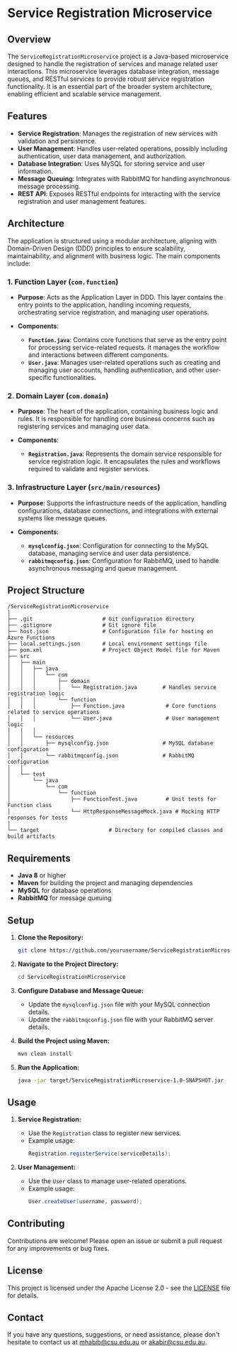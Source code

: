 
# Service Registration Microservice

## Overview

The `ServiceRegistrationMicroservice` project is a Java-based microservice designed to handle the registration of services and manage related user interactions. This microservice leverages database integration, message queues, and RESTful services to provide robust service registration functionality. It is an essential part of the broader system architecture, enabling efficient and scalable service management.

## Features

- **Service Registration**: Manages the registration of new services with validation and persistence.
- **User Management**: Handles user-related operations, possibly including authentication, user data management, and authorization.
- **Database Integration**: Uses MySQL for storing service and user information.
- **Message Queuing**: Integrates with RabbitMQ for handling asynchronous message processing.
- **REST API**: Exposes RESTful endpoints for interacting with the service registration and user management features.

## Architecture

The application is structured using a modular architecture, aligning with Domain-Driven Design (DDD) principles to ensure scalability, maintainability, and alignment with business logic. The main components include:

### 1. Function Layer (`com.function`)

- **Purpose**: Acts as the Application Layer in DDD. This layer contains the entry points to the application, handling incoming requests, orchestrating service registration, and managing user operations.

- **Components**:
  - **`Function.java`**: Contains core functions that serve as the entry point for processing service-related requests. It manages the workflow and interactions between different components.
  - **`User.java`**: Manages user-related operations such as creating and managing user accounts, handling authentication, and other user-specific functionalities.

### 2. Domain Layer (`com.domain`)

- **Purpose**: The heart of the application, containing business logic and rules. It is responsible for handling core business concerns such as registering services and managing user data.

- **Components**:
  - **`Registration.java`**: Represents the domain service responsible for service registration logic. It encapsulates the rules and workflows required to validate and register services.

### 3. Infrastructure Layer (`src/main/resources`)

- **Purpose**: Supports the infrastructure needs of the application, handling configurations, database connections, and integrations with external systems like message queues.

- **Components**:
  - **`mysqlconfig.json`**: Configuration for connecting to the MySQL database, managing service and user data persistence.
  - **`rabbitmqconfig.json`**: Configuration for RabbitMQ, used to handle asynchronous messaging and queue management.


## Project Structure

```
/ServiceRegistrationMicroservice
│
├── .git                      # Git configuration directory
├── .gitignore                # Git ignore file
├── host.json                 # Configuration file for hosting on Azure Functions
├── local.settings.json       # Local environment settings file
├── pom.xml                   # Project Object Model file for Maven
├── src
│   ├── main
│   │   ├── java
│   │   │   └── com
│   │   │       ├── domain
│   │   │       │   └── Registration.java        # Handles service registration logic
│   │   │       └── function
│   │   │           ├── Function.java             # Core functions related to service operations
│   │   │           └── User.java                 # User management logic
│   │   │
│   │   └── resources
│   │       ├── mysqlconfig.json                 # MySQL database configuration
│   │       └── rabbitmqconfig.json              # RabbitMQ configuration
│   │
│   └── test
│       └── java
│           └── com
│               └── function
│                   ├── FunctionTest.java         # Unit tests for Function class
│                   └── HttpResponseMessageMock.java # Mocking HTTP responses for tests
│
└── target                      # Directory for compiled classes and build artifacts
```

## Requirements

- **Java 8** or higher
- **Maven** for building the project and managing dependencies
- **MySQL** for database operations
- **RabbitMQ** for message queuing

## Setup

1. **Clone the Repository:**
   ```bash
   git clone https://github.com/yourusername/ServiceRegistrationMicroservice.git
   ```
2. **Navigate to the Project Directory:**
   ```bash
   cd ServiceRegistrationMicroservice
   ```
3. **Configure Database and Message Queue:**
   - Update the `mysqlconfig.json` file with your MySQL connection details.
   - Update the `rabbitmqconfig.json` file with your RabbitMQ server details.

4. **Build the Project using Maven:**
   ```bash
   mvn clean install
   ```
5. **Run the Application:**
   ```bash
   java -jar target/ServiceRegistrationMicroservice-1.0-SNAPSHOT.jar
   ```

## Usage

1. **Service Registration:**
   - Use the `Registration` class to register new services.
   - Example usage:
     ```java
     Registration.registerService(serviceDetails);
     ```

2. **User Management:**
   - Use the `User` class to manage user-related operations.
   - Example usage:
     ```java
     User.createUser(username, password);
     ```

## Contributing

Contributions are welcome! Please open an issue or submit a pull request for any improvements or bug fixes.

## License

This project is licensed under the Apache License 2.0 - see the [LICENSE](https://github.com/mahirgamal/ServiceRegistrationMicroservice/blob/main/LICENSE) file for details.

## Contact

If you have any questions, suggestions, or need assistance, please don't hesitate to contact us at [mhabib@csu.edu.au](mailto:mhabib@csu.edu.au) or [akabir@csu.edu.au](mailto:akabir@csu.edu.au).

